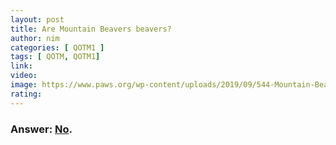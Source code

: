 ```yaml
---
layout: post
title: Are Mountain Beavers beavers?
author: nim
categories: [ QOTM1 ]
tags: [ QOTM, QOTM1]
link: 
video: 
image: https://www.paws.org/wp-content/uploads/2019/09/544-Mountain-Beaver-141334-062314-JM-1.png
rating: 
---
```


### Answer:  [No](https://www.paws.org/resources/mountain-beavers/).
